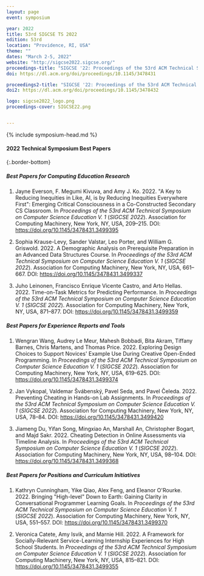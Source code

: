 ```yaml
---
layout: page
event: symposium

year: 2022
title: 53rd SIGCSE TS 2022
edition: 53rd
location: "Providence, RI, USA"
theme: ""
dates: "March 2-5, 2022"
website: "http://sigcse2022.sigcse.org/"
proceedings-title: "SIGCSE '22: Proceedings of the 53rd ACM Technical Symposium on Computer Science Education v1"
doi: https://dl.acm.org/doi/proceedings/10.1145/3478431

proceedings2-title: "SIGCSE '22: Proceedings of the 53rd ACM Technical Symposium on Computer Science Education v2"
doi2: https://dl.acm.org/doi/proceedings/10.1145/3478432

logo: sigcse2022_logo.png
proceedings-cover: SIGCSE22.png


---
```


{% include symposium-head.md %}

#### 2022 Technical Symposium Best Papers
{:.border-bottom}

##### Best Papers for Computing Education Research

1. Jayne Everson, F. Megumi Kivuva, and Amy J. Ko. 2022. "A Key to Reducing Inequities in Like, AI, is by Reducing Inequities Everywhere First": Emerging Critical Consciousness in a Co-Constructed Secondary CS Classroom. In <i>Proceedings of the 53rd ACM Technical Symposium on Computer Science Education V. 1</i> (<i>SIGCSE 2022</i>). Association for Computing Machinery, New York, NY, USA, 209–215. DOI: <https://doi.org/10.1145/3478431.3499395>

2. Sophia Krause-Levy, Sander Valstar, Leo Porter, and William G. Griswold. 2022. A Demographic Analysis on Prerequisite Preparation in an Advanced Data Structures Course. In <i>Proceedings of the 53rd ACM Technical Symposium on Computer Science Education V. 1</i> (<i>SIGCSE 2022</i>). Association for Computing Machinery, New York, NY, USA, 661–667. DOI: <https://doi.org/10.1145/3478431.3499337>

3. Juho Leinonen, Francisco Enrique Vicente Castro, and Arto Hellas. 2022. Time-on-Task Metrics for Predicting Performance. In <i>Proceedings of the 53rd ACM Technical Symposium on Computer Science Education V. 1</i> (<i>SIGCSE 2022</i>). Association for Computing Machinery, New York, NY, USA, 871–877. DOI: <https://doi.org/10.1145/3478431.3499359>


##### Best Papers for Experience Reports and Tools

1. Wengran Wang, Audrey Le Meur, Mahesh Bobbadi, Bita Akram, Tiffany Barnes, Chris Martens, and Thomas Price. 2022. Exploring Design Choices to Support Novices' Example Use During Creative Open-Ended Programming. In <i>Proceedings of the 53rd ACM Technical Symposium on Computer Science Education V. 1</i> (<i>SIGCSE 2022</i>). Association for Computing Machinery, New York, NY, USA, 619–625. DOI: <https://doi.org/10.1145/3478431.3499374>

2. Jan Vykopal, Valdemar Švábenský, Pavel Seda, and Pavel Čeleda. 2022. Preventing Cheating in Hands-on Lab Assignments. In <i>Proceedings of the 53rd ACM Technical Symposium on Computer Science Education V. 1</i> (<i>SIGCSE 2022</i>). Association for Computing Machinery, New York, NY, USA, 78–84. DOI: <https://doi.org/10.1145/3478431.3499420>

3. Jiameng Du, Yifan Song, Mingxiao An, Marshall An, Christopher Bogart, and Majd Sakr. 2022. Cheating Detection in Online Assessments via Timeline Analysis. In <i>Proceedings of the 53rd ACM Technical Symposium on Computer Science Education V. 1</i> (<i>SIGCSE 2022</i>). Association for Computing Machinery, New York, NY, USA, 98–104. DOI: <https://doi.org/10.1145/3478431.3499368>


##### Best Papers for Positions and Curriculum Initiatives

1. Kathryn Cunningham, Yike Qiao, Alex Feng, and Eleanor O'Rourke. 2022. Bringing "High-level" Down to Earth: Gaining Clarity in Conversational Programmer Learning Goals. In <i>Proceedings of the 53rd ACM Technical Symposium on Computer Science Education V. 1</i> (<i>SIGCSE 2022</i>). Association for Computing Machinery, New York, NY, USA, 551–557. DOI: <https://doi.org/10.1145/3478431.3499370>

2. Veronica Catete, Amy Isvik, and Marnie Hill. 2022. A Framework for Socially-Relevant Service-Learning Internship Experiences for High School Students. In <i>Proceedings of the 53rd ACM Technical Symposium on Computer Science Education V. 1</i> (<i>SIGCSE 2022</i>). Association for Computing Machinery, New York, NY, USA, 815–821. DOI: <https://doi.org/10.1145/3478431.3499355>



